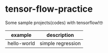 # tensor-flow-practice
Some sample projects(codes) with tensorflow!🤓

| example  | description |
| ------------- | ------------- |
| hello-world  | simple regression  |

